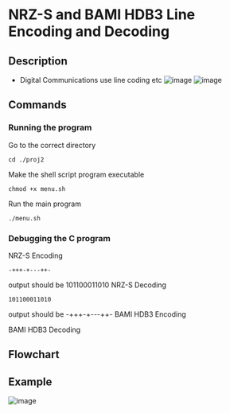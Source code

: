 # NRZ-S and BAMI HDB3 Line Encoding and Decoding
## Description
- Digital Communications use line coding etc
![image](https://github.com/kenaniscoding/DIGDACM-PROJ1/assets/112913035/701a7d73-8aaa-41e0-8d29-1df1809fb562)
![image](https://upload.wikimedia.org/wikipedia/commons/6/63/AMI%2C_HDB3_%281%29.jpg)
## Commands 
### Running the program
Go to the correct directory
```
cd ./proj2
```
Make the shell script program executable
```
chmod +x menu.sh
```
Run the main program
```
./menu.sh
```
### Debugging the C program
NRZ-S Encoding
```
-+++-+---++-
```
output should be 101100011010
NRZ-S Decoding
```
101100011010
```
output should be -+++-+---++-
BAMI HDB3 Encoding

BAMI HDB3 Decoding

## Flowchart

## Example
![image](https://github.com/kenaniscoding/DIGDACM-PROJ1/assets/112913035/29311c87-671b-4fa4-a158-c95e34a9f44c)
